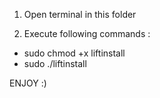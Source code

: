 1) Open terminal in this folder

2) Execute following commands :

- sudo chmod +x liftinstall
- sudo ./liftinstall

ENJOY :)
